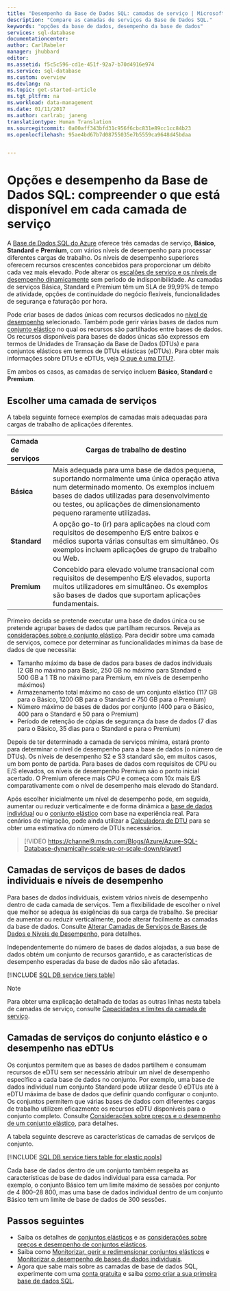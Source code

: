 ```yaml
---
title: "Desempenho da Base de Dados SQL: camadas de serviço | Microsoft Docs"
description: "Compare as camadas de serviços da Base de Dados SQL."
keywords: "opções da base de dados, desempenho da base de dados"
services: sql-database
documentationcenter: 
author: CarlRabeler
manager: jhubbard
editor: 
ms.assetid: f5c5c596-cd1e-451f-92a7-b70d4916e974
ms.service: sql-database
ms.custom: overview
ms.devlang: na
ms.topic: get-started-article
ms.tgt_pltfrm: na
ms.workload: data-management
ms.date: 01/11/2017
ms.author: carlrab; janeng
translationtype: Human Translation
ms.sourcegitcommit: 0a00aff343bfd31c956f6cbc831e89cc1cc84b23
ms.openlocfilehash: 95ae4bd67b7d08755035e7b5559ca9648d45bdaa


---
```

# <a name="sql-database-options-and-performance-understand-whats-available-in-each-service-tier"></a>Opções e desempenho da Base de Dados SQL: compreender o que está disponível em cada camada de serviço
A [Base de Dados SQL do Azure](sql-database-technical-overview.md) oferece três camadas de serviço, **Básico**, **Standard** e **Premium**, com vários níveis de desempenho para processar diferentes cargas de trabalho. Os níveis de desempenho superiores oferecem recursos crescentes concebidos para proporcionar um débito cada vez mais elevado. Pode alterar os [escalões de serviço e os níveis de desempenho dinamicamente](sql-database-scale-up.md) sem período de indisponibilidade. As camadas de serviços Básica, Standard e Premium têm um SLA de 99,99% de tempo de atividade, opções de continuidade do negócio flexíveis, funcionalidades de segurança e faturação por hora. 

Pode criar bases de dados únicas com recursos dedicados no [nível de desempenho](sql-database-service-tiers.md#single-database-service-tiers-and-performance-levels) selecionado. Também pode gerir várias bases de dados num [conjunto elástico](sql-database-service-tiers.md#elastic-pool-service-tiers-and-performance-in-edtus) no qual os recursos são partilhados entre bases de dados. Os recursos disponíveis para bases de dados únicas são expressos em termos de Unidades de Transação da Base de Dados (DTUs) e para conjuntos elásticos em termos de DTUs elásticas (eDTUs). Para obter mais informações sobre DTUs e eDTUs, veja [O que é uma DTU?](sql-database-what-is-a-dtu.md). 

Em ambos os casos, as camadas de serviço incluem **Básico**, **Standard** e **Premium**. 

## <a name="choosing-a-service-tier"></a>Escolher uma camada de serviços
A tabela seguinte fornece exemplos de camadas mais adequadas para cargas de trabalho de aplicações diferentes.

| Camada de serviços | Cargas de trabalho de destino |
| :--- | --- |
| **Básica** | Mais adequada para uma base de dados pequena, suportando normalmente uma única operação ativa num determinado momento. Os exemplos incluem bases de dados utilizadas para desenvolvimento ou testes, ou aplicações de dimensionamento pequeno raramente utilizadas. |
| **Standard** |A opção go-to (ir) para aplicações na cloud com requisitos de desempenho E/S entre baixos e médios suporta várias consultas em simultâneo. Os exemplos incluem aplicações de grupo de trabalho ou Web. |
| **Premium** | Concebido para elevado volume transacional com requisitos de desempenho E/S elevados, suporta muitos utilizadores em simultâneo. Os exemplos são bases de dados que suportam aplicações fundamentais. |

Primeiro decida se pretende executar uma base de dados única ou se pretende agrupar bases de dados que partilham recursos. Reveja as [considerações sobre o conjunto elástico](sql-database-elastic-pool-guidance.md). Para decidir sobre uma camada de serviços, comece por determinar as funcionalidades mínimas da base de dados de que necessita:

* Tamanho máximo da base de dados para bases de dados individuais (2 GB no máximo para Basic, 250 GB no máximo para Standard e 500 GB a 1 TB no máximo para Premium, em níveis de desempenho máximos)
* Armazenamento total máximo no caso de um conjunto elástico (117 GB para o Básico, 1200 GB para o Standard e 750 GB para o Premium)
* Número máximo de bases de dados por conjunto (400 para o Básico, 400 para o Standard e 50 para o Premium)
* Período de retenção de cópias de segurança da base de dados (7 dias para o Básico, 35 dias para o Standard e para o Premium)

Depois de ter determinado a camada de serviços mínima, estará pronto para determinar o nível de desempenho para a base de dados (o número de DTUs). Os níveis de desempenho S2 e S3 standard são, em muitos casos, um bom ponto de partida. Para bases de dados com requisitos de CPU ou E/S elevados, os níveis de desempenho Premium são o ponto inicial acertado. O Premium oferece mais CPU e começa com 10x mais E/S comparativamente com o nível de desempenho mais elevado do Standard.

Após escolher inicialmente um nível de desempenho pode, em seguida, aumentar ou reduzir verticalmente e de forma dinâmica a [base de dados individual](sql-database-scale-up.md) ou o [conjunto elástico](sql-database-elastic-pool-manage-portal.md#change-performance-settings-of-a-pool) com base na experiência real. Para cenários de migração, pode ainda utilizar a [Calculadora de DTU](http://dtucalculator.azurewebsites.net/) para se obter uma estimativa do número de DTUs necessários. 

> [!VIDEO https://channel9.msdn.com/Blogs/Azure/Azure-SQL-Database-dynamically-scale-up-or-scale-down/player]
>

## <a name="single-database-service-tiers-and-performance-levels"></a>Camadas de serviços de bases de dados individuais e níveis de desempenho
Para bases de dados individuais, existem vários níveis de desempenho dentro de cada camada de serviços. Tem a flexibilidade de escolher o nível que melhor se adequa às exigências da sua carga de trabalho. Se precisar de aumentar ou reduzir verticalmente, pode alterar facilmente as camadas da base de dados. Consulte [Alterar Camadas de Serviços de Bases de Dados e Níveis de Desempenho](sql-database-scale-up.md), para detalhes.

Independentemente do número de bases de dados alojadas, a sua base de dados obtém um conjunto de recursos garantido, e as características de desempenho esperadas da base de dados não são afetadas.

[!INCLUDE [SQL DB service tiers table](../../includes/sql-database-service-tiers-table.md)]

> [!NOTE]
> Para obter uma explicação detalhada de todas as outras linhas nesta tabela de camadas de serviço, consulte [Capacidades e limites da camada de serviço](sql-database-performance-guidance.md#service-tier-capabilities-and-limits).
> 

## <a name="elastic-pool-service-tiers-and-performance-in-edtus"></a>Camadas de serviços do conjunto elástico e o desempenho nas eDTUs

Os conjuntos permitem que as bases de dados partilhem e consumam recursos de eDTU sem ser necessário atribuir um nível de desempenho específico a cada base de dados no conjunto. Por exemplo, uma base de dados individual num conjunto Standard pode utilizar desde 0 eDTUs até à eDTU máxima de base de dados que definir quando configurar o conjunto. Os conjuntos permitem que várias bases de dados com diferentes cargas de trabalho utilizem eficazmente os recursos eDTU disponíveis para o conjunto completo. Consulte [Considerações sobre preços e o desempenho de um conjunto elástico](sql-database-elastic-pool-guidance.md), para detalhes.

A tabela seguinte descreve as características de camadas de serviços de conjunto.

[!INCLUDE [SQL DB service tiers table for elastic pools](../../includes/sql-database-service-tiers-table-elastic-pools.md)]

Cada base de dados dentro de um conjunto também respeita as características de base de dados individual para essa camada. Por exemplo, o conjunto Básico tem um limite máximo de sessões por conjunto de 4 800–28 800, mas uma base de dados individual dentro de um conjunto Básico tem um limite de base de dados de 300 sessões.


## <a name="next-steps"></a>Passos seguintes

* Saiba os detalhes de [conjuntos elásticos](sql-database-elastic-pool-guidance.md) e as [considerações sobre preços e desempenho de conjuntos elásticos](sql-database-elastic-pool-guidance.md).
* Saiba como [Monitorizar, gerir e redimensionar conjuntos elásticos](sql-database-elastic-pool-manage-portal.md) e [Monitorizar o desempenho de bases de dados individuais](sql-database-single-database-monitor.md).
* Agora que sabe mais sobre as camadas de base de dados SQL, experimente com uma [conta gratuita](https://azure.microsoft.com/pricing/free-trial/) e saiba [como criar a sua primeira base de dados SQL](sql-database-get-started.md).




<!--HONumber=Jan17_HO2-->


